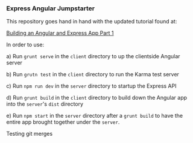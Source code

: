 ### Express Angular Jumpstarter

This repository goes hand in hand with the updated tutorial found at:

[Building an Angular and Express App Part 1](http://start.jcolemorrison.com/building-an-angular-and-express-app-part-1/)

In order to use:

a) Run `grunt serve` in the `client` directory to up the clientside Angular server

b) Run `grutn test` in the `client` directory to run the Karma test server

c) Run `npm run dev` in the `server` directory to startup the Express API

d) Run `grunt build` in the `client` directory to build down the Angular app into the `server`'s `dist` directory

e) Run `npm start` in the `server` directory after a `grunt build` to have the entire app brought together under the `server`.

Testing git merges
